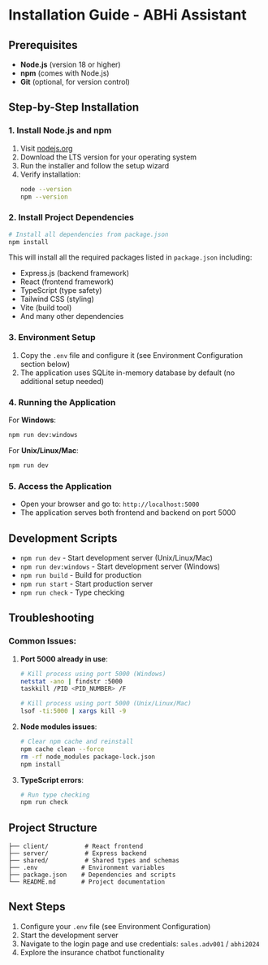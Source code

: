 
# Installation Guide - ABHi Assistant

## Prerequisites

- **Node.js** (version 18 or higher)
- **npm** (comes with Node.js)
- **Git** (optional, for version control)

## Step-by-Step Installation

### 1. Install Node.js and npm

1. Visit [nodejs.org](https://nodejs.org/)
2. Download the LTS version for your operating system
3. Run the installer and follow the setup wizard
4. Verify installation:
   ```bash
   node --version
   npm --version
   ```

### 2. Install Project Dependencies

```bash
# Install all dependencies from package.json
npm install
```

This will install all the required packages listed in `package.json` including:
- Express.js (backend framework)
- React (frontend framework)
- TypeScript (type safety)
- Tailwind CSS (styling)
- Vite (build tool)
- And many other dependencies

### 3. Environment Setup

1. Copy the `.env` file and configure it (see Environment Configuration section below)
2. The application uses SQLite in-memory database by default (no additional setup needed)

### 4. Running the Application

For **Windows**:
```bash
npm run dev:windows
```

For **Unix/Linux/Mac**:
```bash
npm run dev
```

### 5. Access the Application

- Open your browser and go to: `http://localhost:5000`
- The application serves both frontend and backend on port 5000

## Development Scripts

- `npm run dev` - Start development server (Unix/Linux/Mac)
- `npm run dev:windows` - Start development server (Windows)
- `npm run build` - Build for production
- `npm run start` - Start production server
- `npm run check` - Type checking

## Troubleshooting

### Common Issues:

1. **Port 5000 already in use**:
   ```bash
   # Kill process using port 5000 (Windows)
   netstat -ano | findstr :5000
   taskkill /PID <PID_NUMBER> /F
   
   # Kill process using port 5000 (Unix/Linux/Mac)
   lsof -ti:5000 | xargs kill -9
   ```

2. **Node modules issues**:
   ```bash
   # Clear npm cache and reinstall
   npm cache clean --force
   rm -rf node_modules package-lock.json
   npm install
   ```

3. **TypeScript errors**:
   ```bash
   # Run type checking
   npm run check
   ```

## Project Structure

```
├── client/          # React frontend
├── server/          # Express backend
├── shared/          # Shared types and schemas
├── .env            # Environment variables
├── package.json    # Dependencies and scripts
└── README.md       # Project documentation
```

## Next Steps

1. Configure your `.env` file (see Environment Configuration)
2. Start the development server
3. Navigate to the login page and use credentials: `sales.adv001` / `abhi2024`
4. Explore the insurance chatbot functionality
